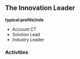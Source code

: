 ## The Innovation Leader

**typical profile/role**
* Account CT
* Solution Lead
* Industry Leader


### Activities

